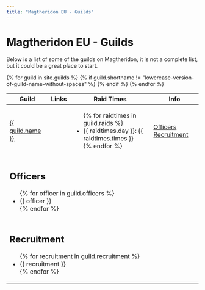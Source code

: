 ```yaml
---
title: "Magtheridon EU - Guilds"
---
```


# Magtheridon EU - Guilds

Below is a list of some of the guilds on Magtheridon, it is not a complete list, but it could be a great place to start.

<table class="table">
<thead>
  <tr>
    <th>Guild</th>
    <th>Links</th>
    <th>Raid Times</th>
    <th>Info</th>
  </tr>
</thead>
<tbody>
{% for guild in site.guilds %}
{% if guild.shortname != "lowercase-version-of-guild-name-without-spaces" %}
<tr>
  <td><a href="{{ guild.website }}" target="_blank">{{ guild.name }}</a></td>
  
  <!-- More info buttons -->
  <td></td>
  <td>
      <ul>
      {% for raidtimes in guild.raids %}
      <li>{{ raidtimes.day }}: {{ raidtimes.times }}</li>
      {% endfor %}
      </ul>
  </td>
  <td>
      <a class="btn btn-xs btn-primary pull-right" role="button" data-toggle="collapse" href="#{{ guild.shortname }}officers" aria-expanded="false" aria-controls="{{ guild.shortname }}officers">Officers</a>
      <a class="btn btn-xs btn-primary pull-right" role="button" data-toggle="collapse" href="#{{ guild.shortname }}recruitment" aria-expanded="false" aria-controls="{{ guild.shortname }}recruitment">Recruitment</a>
 </td>
</tr>
<tr class="collapse" id="{{ guild.shortname }}officers">
  <td colspan="4">
    <div class="well">
    <h2>Officers</h2>
    <ul>
    {% for officer in guild.officers %}
    <li>{{ officer }}</li>
    {% endfor %}
    </ul>
  </div>
  </td>
</tr>
<tr class="collapse" id="{{ guild.shortname }}recruitment">
  <td colspan="4">
    <div class="well">
    <h2>Recruitment</h2>
    <ul>
    {% for recruitment in guild.recruitment %}
    <li>{{ recruitment }}</li>
    {% endfor %}
    </ul>
  </div>
  </td>
</tr>
{% endif %}
{% endfor %}
</tbody>
</table>

